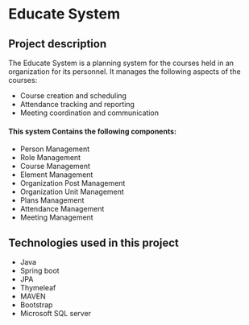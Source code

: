# Educate System
## Project description

The Educate System is a planning system for the courses held in an organization for its personnel. It manages the following aspects of the courses:

* Course creation and scheduling
* Attendance tracking and reporting
* Meeting coordination and communication

#### This system Contains the following components:
* Person Management
* Role Management
* Course Management
* Element Management
* Organization Post Management
* Organization Unit Management
* Plans Management
* Attendance Management
* Meeting Management

## Technologies used in this project
* Java
* Spring boot
* JPA
* Thymeleaf
* MAVEN
* Bootstrap
* Microsoft SQL server